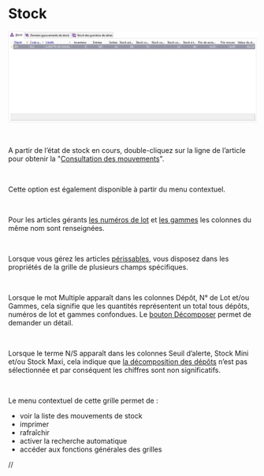 # Stock



![](Stock.png)


 


A partir de l’état de stock en cours, double-cliquez sur la ligne de 
 l’article pour obtenir la "[Consultation 
 des mouvements](../../Mouvements/1/MouvementsStock.md)".


 


Cette option est également disponible à partir du menu contextuel.


 


Pour les articles gérants [les 
 numéros de lot](../../NumerosLots/2/Numéros_de_lots_de_A_à_Z.md) et [les 
 gammes](../../../Articles/Gammes/2/Gamme/Gamme.md) les colonnes du même nom sont renseignées.


 


Lorsque vous gérez les articles [périssables](../../NumerosLots/Trier/ArticlePerissable.md), vous disposez dans 
 les propriétés de la grille de plusieurs champs spécifiques.


 


Lorsque le mot Multiple apparaît dans les colonnes Dépôt, N° de Lot 
 et/ou Gammes, cela signifie que les quantités représentent un total tous 
 dépôts, numéros de lot et gammes confondues. Le [bouton 
 Décomposer](../1-3/OptionsDecompositionStock.md) permet de demander un détail.


 


Lorsque le terme N/S apparaît dans les colonnes Seuil d’alerte, Stock 
 Mini et/ou Stock Maxi, cela indique que [la 
 décomposition des dépôts](../1-3/OptionsDecompositionStock.md) n’est pas sélectionnée et par conséquent 
 les chiffres sont non significatifs.


 


Le menu contextuel de cette grille permet de :


* voir la liste des 
 mouvements de stock
* imprimer
* rafraîchir
* activer la recherche 
 automatique
* accéder aux fonctions 
 générales des grilles


//<![CDATA[
 if( typeof( FilePopupInit ) != 'function' ) FilePopupInit = new Function();
 FilePopupInit('a1');
//]]>
